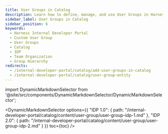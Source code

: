 ```yaml
---
title: User Groups in Catalog
description: Learn how to define, manage, and use User Groups in Harness Internal Developer Portal to group related Components, APIs, and Resources.
sidebar_label: User Groups in Catalog
sidebar_position: 6
keywords:
  - Harness Internal Developer Portal
  - Custom User Group
  - User Groups
  - Catalog
  - IDP
  - Team Organization
  - Group Hierarchy
redirects:
  - /internal-developer-portal/catalog/add-user-groups-in-catalog
  - /internal-developer-portal/catalog/user-group-entity
---
```


import DynamicMarkdownSelector from '@site/src/components/DynamicMarkdownSelector/DynamicMarkdownSelector';

<DynamicMarkdownSelector
  options={{
    "IDP 1.0": {
      path: "/internal-developer-portal/catalog/content/user-group/user-group-idp-1.md"
    },
    "IDP 2.0": {
      path: "/internal-developer-portal/catalog/content/user-group/user-group-idp-2.md"
    }
  }}
  toc={toc}
/>
